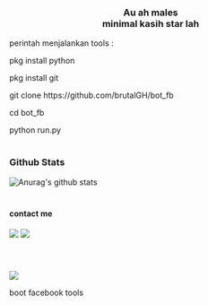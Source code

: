 <h3 align='center'>Au ah males</br>minimal kasih star lah</h3>
<p>perintah menjalankan tools : </p>
<p>   pkg install python</p>
<p>   pkg install git</p>
<p>   git clone https://github.com/brutalGH/bot_fb</p>
<p>   cd bot_fb</p>
<p>   python run.py</p>

#
### Github Stats
![Anurag's github stats](https://github-readme-stats.vercel.app/api?username=brutalGH&show_icons=true&theme=radical)<br>
#
#### contact me
[![](https://img.shields.io/badge/Facebook-blue?logo=Facebook&logoColor=blue&labelColor=white)](https://www.facebook.com/brut4l.id)
[![](https://img.shields.io/badge/Whatsapp-CHAT-red?logo=Whatsapp&logoColor=Brightgreen&labelColor=white)](https://wa.me/6289668033300?text=Asalamualaikum) <br><br>
#
<img src="https://i.ibb.co/30Kh3WM/20230228-061723.jpg">

boot facebook tools
